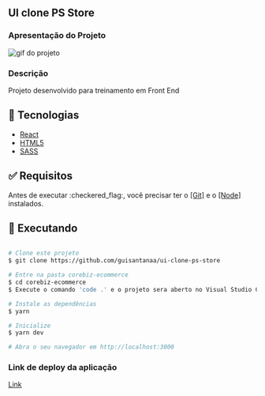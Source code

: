 <h2>UI clone PS Store</h2>

<h3>Apresentação do Projeto</h3>

<img src="./public/github-psn.gif" alt="gif do projeto" />

<h3>Descrição</h3>

<p>Projeto desenvolvido para treinamento em Front End</p>

## :rocket: Tecnologias

- [React](https://pt-br.reactjs.org/)
- [HTML5](https://developer.mozilla.org/pt-BR/docs/Web/HTML/HTML5)
- [SASS](https://sass-lang.com/)

<div id="requisitos">

## :white_check_mark: Requisitos

<p>Antes de executar :checkered_flag:, você precisar ter o <a href="https://git-scm.com">[Git]</a> e o <a href="https://nodejs.org/pt-br/">[Node]</a> instalados.</p>

## :checkered_flag: Executando

```bash

# Clone este projeto
$ git clone https://github.com/guisantanaa/ui-clone-ps-store

# Entre na pasta corebiz-ecommerce
$ cd corebiz-ecommerce
$ Execute o comando 'code .' e o projeto sera aberto no Visual Studio Code

# Instale as dependências
$ yarn

# Inicialize
$ yarn dev

# Abra o seu navegador em http://localhost:3000

```

<h3>Link de deploy da aplicação</h3>

<a href="https://ui-clone-ps-store.vercel.app/" target="_blank">Link</a>
